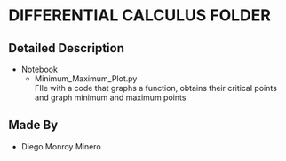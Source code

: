 # DIFFERENTIAL CALCULUS FOLDER

## Detailed Description
* Notebook
    * Minimum_Maximum_Plot.py <br> FIle with a code that graphs a function, obtains their critical points and graph minimum and maximum points

## Made By
* Diego Monroy Minero